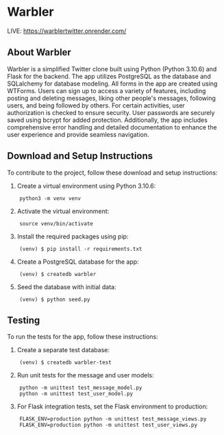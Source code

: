 # Warbler

LIVE: https://warblertwitter.onrender.com/

## About Warbler

Warbler is a simplified Twitter clone built using Python (Python 3.10.6) and Flask for the backend. The app utilizes PostgreSQL as the database and SQLalchemy for database modeling. All forms in the app are created using WTForms. Users can sign up to access a variety of features, including posting and deleting messages, liking other people's messages, following users, and being followed by others. For certain activities, user authorization is checked to ensure security. User passwords are securely saved using bcrypt for added protection. Additionally, the app includes comprehensive error handling and detailed documentation to enhance the user experience and provide seamless navigation.

## Download and Setup Instructions

To contribute to the project, follow these download and setup instructions:

1. Create a virtual environment using Python 3.10.6:
```shell
    python3 -m venv venv
```

2. Activate the virtual environment:
```shell
    source venv/bin/activate
```

3. Install the required packages using pip:
```shell
    (venv) $ pip install -r requirements.txt
```

4. Create a PostgreSQL database for the app:
```shell
    (venv) $ createdb warbler
```

5. Seed the database with initial data:
```shell
    (venv) $ python seed.py
```
## Testing

To run the tests for the app, follow these instructions:

1. Create a separate test database:

```shell
    (venv) $ createdb warbler-test
```

2. Run unit tests for the message and user models:
```shell
    python -m unittest test_message_model.py
    python -m unittest test_user_model.py
```

3. For Flask integration tests, set the Flask environment to production:
```shell
    FLASK_ENV=production python -m unittest test_message_views.py
    FLASK_ENV=production python -m unittest test_user_views.py
```
